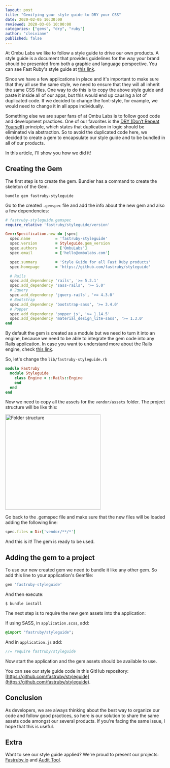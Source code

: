 ```yaml
---
layout: post
title: "Gemifying your style guide to DRY your CSS"
date: 2020-02-05 10:30:00
reviewed: 2020-03-05 10:00:00
categories: ["gems", "dry", "ruby"]
author: "cleiviane"
published: false
---
```


At Ombu Labs we like to follow a style guide to drive our own products. A style guide is a document that provides guidelines for the way your brand should be presented from both a graphic and language perspective. You can see Fast Ruby's style guide at [this link](https://fastruby.github.io/styleguide).

Since we have a few applications in place and it's important to make sure that they all use the same style, we need to ensure that they will all inherit the same CSS files. One way to do this is to copy the above style guide and paste it inside all of our apps, but this would end up causing a lot of duplicated code. If we decided to change the font-style, for example, we would need to change it in all apps individually.

Something else we are super fans of at Ombu Labs is to follow good code and development practices. One of our favorites is the [DRY (Don’t Repeat Yourself)](https://wiki.c2.com/?DontRepeatYourself) principle, which states that duplication in logic should be eliminated via abstraction. So to avoid the duplicated code here, we decided to create a gem to encapsulate our style guide and to be bundled in all of our products.

In this article, I'll show you how we did it!

<!--more-->

## Creating the Gem

The first step is to create the gem. Bundler has a command to create the skeleton of the Gem.

`bundle gem fastruby-styleguide`

Go to the created `.gemspec` file and add the info about the new gem and also a few dependencies:

```ruby
# fastruby-styleguide.gemspec
require_relative 'fastruby/styleguide/version'

Gem::Specification.new do |spec|
  spec.name           = 'fastruby-styleguide'
  spec.version        = Styleguide.gem_version
  spec.authors        = ['OmbuLabs']
  spec.email          = ['hello@ombulabs.com']

  spec.summary        = 'Style Guide for all Fast Ruby products'
  spec.homepage       = 'https://github.com/fastruby/styleguide'

  # Rails
  spec.add_dependency 'rails', '>= 5.2.1'
  spec.add_dependency 'sass-rails', '>= 5.0'
  # Jquery
  spec.add_dependency 'jquery-rails', '>= 4.3.0'
  # Bootstrap
  spec.add_dependency 'bootstrap-sass', '>= 3.4.0'
  # Popper
  spec.add_dependency 'popper_js', '>= 1.14.5'
  spec.add_dependency 'material_design_lite-sass', '>= 1.3.0'
end
```

By default the gem is created as a module but we need to turn it into an engine, because we need to be able to integrate the gem code into any Rails application. In case you want to understand more about the Rails engine, check [this link](https://guides.rubyonrails.org/engines.html).

So, let's change the `lib/fastruby-styleguide.rb`

```ruby
module Fastruby
  module Styleguide
    class Engine < ::Rails::Engine
    end
  end
end
```

Now we need to copy all the assets for the `vendor/assets` folder. The project structure will be like this:

<img src="/blog/assets/images/gemifying-your-styleguide-img-01.png" alt="Folder structure" style="width: 300px; margin: 0;">

Go back to the .gemspec file and make sure that the new files will be loaded adding the following line:

```ruby
spec.files = Dir['vendor/**/*']
```

And this is it! The gem is ready to be used.

## Adding the gem to a project

To use our new created gem we need to bundle it like any other gem. So add this line to your application's Gemfile:

```ruby
gem 'fastruby-styleguide'
```

And then execute:

`$ bundle install`

The next step is to require the new gem assets into the application:

If using SASS, in `application.scss`, add:

```sass
@import "fastruby/styleguide";
```

And in `application.js` add:

```javascript
//= require fastruby/styleguide
```

Now start the application and the gem assets should be available to use.

You can see our style guide code in this GitHub repository: [https://github.com/fastruby/styleguide](https://github.com/fastruby/styleguide).

## Conclusion

As developers, we are always thinking about the best way to organize our code and follow good practices, so here is our solution to share the same assets code amongst our several products. If you're facing the same issue, I hope that this is useful.

## Extra

Want to see our style guide applied? We're proud to present our projects: [Fastruby.io](https://www.fastruby.io) and [Audit Tool](https://audit.fastruby.io).
